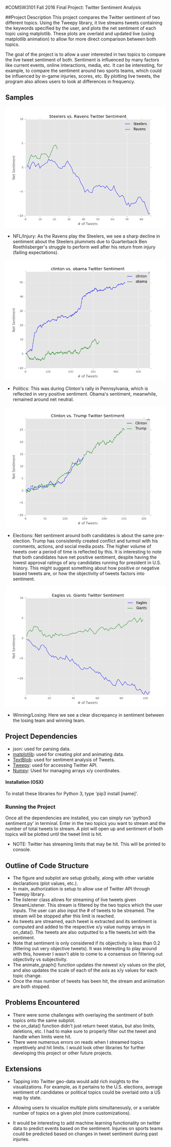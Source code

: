 #COMSW3101 Fall 2016 Final Project: Twitter Sentiment Analysis

##Project Description
This project compares the Twitter sentiment of two different topics. Using the Tweepy library, it live streams tweets containing the keywords specified by the user, and plots the net sentiment of each topic using matplotlib. These plots are overlaid and updated live (using matplotlib animation) to allow for more direct comparison between both topics.

The goal of the project is to allow a user interested in two topics to compare the live tweet sentiment of both. Sentiment is influenced by many factors like current events, online interactions, media, etc. It can be interesting, for example, to compare the sentiment around two sports teams, which could be influenced by in-game injuries, scores, etc. By plotting live tweets, the program also allows users to look at differences in frequency.

## Samples
![Alt text](img/Steelers_Ravens.png)
+ NFL/Injury: As the Ravens play the Steelers, we see a sharp decline in sentiment about the Steelers plummets due to Quarterback Ben Roethlisberger's struggle to perform well after his return from injury (failing expectations).

![Alt text](img/Clinton_Obama.png)
+ Politics: This was during Clinton's rally in Pennsylvania, which is reflected in very positive sentiment. Obama's sentiment, meanwhile, remained around net neutral.

![Alt text](img/Clinton_Trump.png)
+ Elections: Net sentiment around both candidates is about the same pre-election. Trump has consistently created conflict and turmoil with his comments, actions, and social media posts. The higher volume of tweets over a period of time is reflected by this. It is interesting to note that both candidates have net positive sentiment, despite having the lowest approval ratings of any candidates running for president in U.S. history. This might suggest something about how positive or negative biased tweets are, or how the objectivity of tweets factors into sentiment.

![Alt text](img/Eagles_Giants.png)
+ Winning/Losing: Here we see a clear discrepancy in sentiment between the losing team and winning team.

## Project Dependencies
+ json: used for parsing data.
+ [matplotlib](www.matplotlib.org): used for creating plot and animating data.
+ [TextBlob](http://textblob.readthedocs.io/en/dev/index.html): used for sentiment analysis of Tweets.
+ [Tweepy](www.tweepy.org): used for accessing Twitter API.
+ [Numpy](www.numpy.org): Used for managing arrays  x/y coordinates.

#### Installation (OSX)
To install these libraries for Python 3, type 'pip3 install [name]'.

### Running the Project
Once all the dependencies are installed, you can simply run 'python3 sentiment.py' in terminal.
Enter in the two topics you want to stream and the number of total tweets to stream.
A plot will open up and sentiment of both topics will be plotted until the tweet limit is hit.
+ NOTE: Twitter has streaming limits that may be hit. This will be printed to console.

## Outline of Code Structure
+ The figure and subplot are setup globally, along with other variable declarations (plot values, etc.).
+ In main, authorization is setup to allow use of Twitter API through Tweepy library.
+ The listener class allows for streaming of live tweets given StreamListener. This stream is filtered by the two topics which the user inputs. The user can also input the # of tweets to be streamed. The stream will be stopped after this limit is reached.
+ As tweets are streamed, each tweet is extracted and its sentiment is computed and added to the respective x/y value numpy arrays in on_data(). The tweets are also outputted to a file tweets.txt with the sentiment.
+ Note that sentiment is only considered if its objectivity is less than 0.2 (filtering out very objective tweets). It was interesting to play around with this, however I wasn't able to come to a consensus on filtering out objectivity vs subjectivity.
+ The animate_graph() function updates the newest x/y values on the plot, and also updates the scale of each of the axis as x/y values for each topic change.
+ Once the max number of tweets has been hit, the stream and aniimation are both stopped.

## Problems Encountered
+ There were some challenges with overlaying the sentiment of both topics onto the same subplot.
+ the on_data() function didn't just return tweet status, but also limits, deletions, etc. I had to make sure to properly filter out the tweet and handle when limits were hit.
+ There were numerous errors on reads when I streamed topics repetitively and hit limits. I would look other libraries for further developing this project or other future projects.

## Extensions
+ Tapping into Twitter geo-data would add rich insights to the visualizations. For example, as it pertains to the U.S. elections, average sentiment of candidates or political topics could be overlaid onto a US map by state.

+ Allowing users to visualize multiple plots simultaneously, or a variable number of topics on a given plot (more customizations).

+ It would be interesting to add machine learning functionality on twitter data to predict events based on the sentiment. Injuries on sports teams could be predicted based on changes in tweet sentiment during past injuries.
